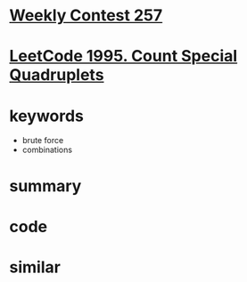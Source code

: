 # [Weekly Contest 257](https://leetcode.com/contest/weekly-contest-257)

# [LeetCode 1995. Count Special Quadruplets](https://leetcode.com/problems/count-special-quadruplets/)


# keywords
- brute force
- combinations


# summary


# code 


# similar